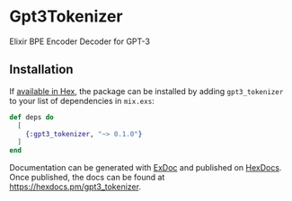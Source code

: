 # Gpt3Tokenizer

Elixir BPE Encoder Decoder for GPT-3

## Installation

If [available in Hex](https://hex.pm/docs/publish), the package can be installed
by adding `gpt3_tokenizer` to your list of dependencies in `mix.exs`:

```elixir
def deps do
  [
    {:gpt3_tokenizer, "~> 0.1.0"}
  ]
end
```

Documentation can be generated with [ExDoc](https://github.com/elixir-lang/ex_doc)
and published on [HexDocs](https://hexdocs.pm). Once published, the docs can
be found at <https://hexdocs.pm/gpt3_tokenizer>.

